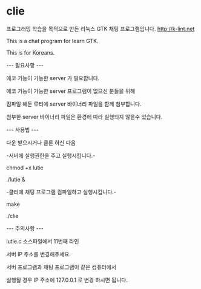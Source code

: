 # clie
프로그래밍 학습을 목적으로 만든 리눅스 GTK 채팅 프로그램입니다.
http://k-lint.net

This is a chat program for learn GTK.

This is for Koreans.

--- 필요사항 ---

에코 기능이 가능한 server 가 필요합니다.

에코 기능이 가능한 server 프로그램이 없으신 분들을 위해

컴파일 해둔 루티에 server 바이너리 파일을 함께 첨부합니다.

첨부한 server 바이너리 파일은 환경에 따라 실행되지 않을수 있습니다.

--- 사용법 ---

다운 받으시거나 클론 하신 다음

-서버에 실행권한을 주고 실행시킵니다.-

chmod +x lutie

./lutie &

-클리에 채팅 프로그램 컴파일하고 실행시킵니다.-

make

./clie

--- 주의사항 ---

lutie.c 소스파일에서 11번째 라인

서버 IP 주소를 변경해주세요.

서버 프로그램과 채팅 프로그램이 같은 컴퓨터에서

실행될 경우 IP 주소에 127.0.0.1 로 변경 하시면 됩니다.

